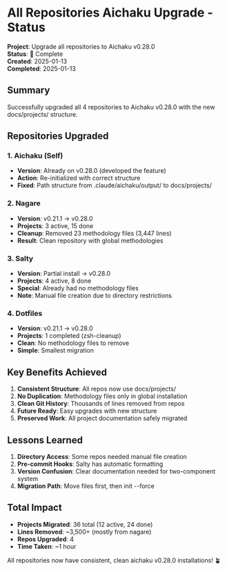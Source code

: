 # All Repositories Aichaku Upgrade - Status

**Project**: Upgrade all repositories to Aichaku v0.28.0  
**Status**: 🌳 Complete  
**Created**: 2025-01-13  
**Completed**: 2025-01-13  

## Summary

Successfully upgraded all 4 repositories to Aichaku v0.28.0 with the new docs/projects/ structure.

## Repositories Upgraded

### 1. Aichaku (Self)
- **Version**: Already on v0.28.0 (developed the feature)
- **Action**: Re-initialized with correct structure
- **Fixed**: Path structure from .claude/aichaku/output/ to docs/projects/

### 2. Nagare
- **Version**: v0.21.1 → v0.28.0
- **Projects**: 3 active, 15 done
- **Cleanup**: Removed 23 methodology files (3,447 lines)
- **Result**: Clean repository with global methodologies

### 3. Salty
- **Version**: Partial install → v0.28.0
- **Projects**: 4 active, 8 done
- **Special**: Already had no methodology files
- **Note**: Manual file creation due to directory restrictions

### 4. Dotfiles
- **Version**: v0.21.1 → v0.28.0
- **Projects**: 1 completed (zsh-cleanup)
- **Clean**: No methodology files to remove
- **Simple**: Smallest migration

## Key Benefits Achieved

1. **Consistent Structure**: All repos now use docs/projects/
2. **No Duplication**: Methodology files only in global installation
3. **Clean Git History**: Thousands of lines removed from repos
4. **Future Ready**: Easy upgrades with new structure
5. **Preserved Work**: All project documentation safely migrated

## Lessons Learned

1. **Directory Access**: Some repos needed manual file creation
2. **Pre-commit Hooks**: Salty has automatic formatting
3. **Version Confusion**: Clear documentation needed for two-component system
4. **Migration Path**: Move files first, then init --force

## Total Impact

- **Projects Migrated**: 36 total (12 active, 24 done)
- **Lines Removed**: ~3,500+ (mostly from nagare)
- **Repos Upgraded**: 4
- **Time Taken**: ~1 hour

All repositories now have consistent, clean aichaku v0.28.0 installations! 🪴